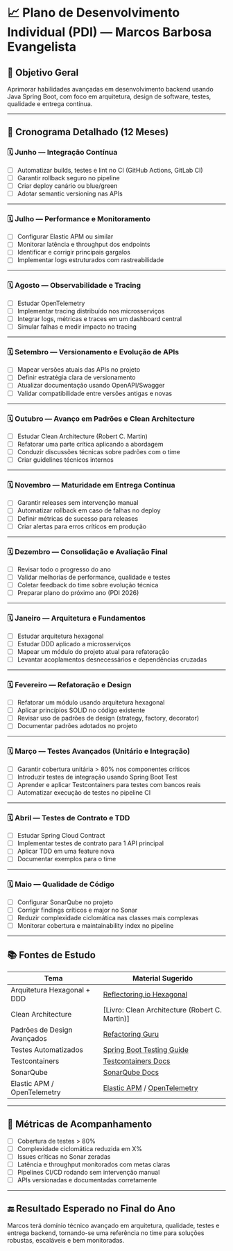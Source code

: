 # 📈 Plano de Desenvolvimento Individual (PDI) — Marcos Barbosa Evangelista

## 🎯 Objetivo Geral  
Aprimorar habilidades avançadas em desenvolvimento backend usando Java Spring Boot, com foco em arquitetura, design de software, testes, qualidade e entrega contínua.

---

## 📅 Cronograma Detalhado (12 Meses)

### 🗓 Junho — Integração Contínua
- [ ] Automatizar builds, testes e lint no CI (GitHub Actions, GitLab CI)
- [ ] Garantir rollback seguro no pipeline
- [ ] Criar deploy canário ou blue/green
- [ ] Adotar semantic versioning nas APIs

---

### 🗓 Julho — Performance e Monitoramento
- [ ] Configurar Elastic APM ou similar
- [ ] Monitorar latência e throughput dos endpoints
- [ ] Identificar e corrigir principais gargalos
- [ ] Implementar logs estruturados com rastreabilidade

---

### 🗓 Agosto — Observabilidade e Tracing
- [ ] Estudar OpenTelemetry
- [ ] Implementar tracing distribuído nos microsserviços
- [ ] Integrar logs, métricas e traces em um dashboard central
- [ ] Simular falhas e medir impacto no tracing

---

### 🗓 Setembro — Versionamento e Evolução de APIs
- [ ] Mapear versões atuais das APIs no projeto
- [ ] Definir estratégia clara de versionamento
- [ ] Atualizar documentação usando OpenAPI/Swagger
- [ ] Validar compatibilidade entre versões antigas e novas

---

### 🗓 Outubro — Avanço em Padrões e Clean Architecture
- [ ] Estudar Clean Architecture (Robert C. Martin)
- [ ] Refatorar uma parte crítica aplicando a abordagem
- [ ] Conduzir discussões técnicas sobre padrões com o time
- [ ] Criar guidelines técnicos internos

---

### 🗓 Novembro — Maturidade em Entrega Contínua
- [ ] Garantir releases sem intervenção manual
- [ ] Automatizar rollback em caso de falhas no deploy
- [ ] Definir métricas de sucesso para releases
- [ ] Criar alertas para erros críticos em produção

---

### 🗓 Dezembro — Consolidação e Avaliação Final
- [ ] Revisar todo o progresso do ano
- [ ] Validar melhorias de performance, qualidade e testes
- [ ] Coletar feedback do time sobre evolução técnica
- [ ] Preparar plano do próximo ano (PDI 2026)

---

### 🗓 Janeiro — Arquitetura e Fundamentos
- [ ] Estudar arquitetura hexagonal
- [ ] Estudar DDD aplicado a microsserviços
- [ ] Mapear um módulo do projeto atual para refatoração
- [ ] Levantar acoplamentos desnecessários e dependências cruzadas

---

### 🗓 Fevereiro — Refatoração e Design
- [ ] Refatorar um módulo usando arquitetura hexagonal
- [ ] Aplicar princípios SOLID no código existente
- [ ] Revisar uso de padrões de design (strategy, factory, decorator)
- [ ] Documentar padrões adotados no projeto

---

### 🗓 Março — Testes Avançados (Unitário e Integração)
- [ ] Garantir cobertura unitária > 80% nos componentes críticos
- [ ] Introduzir testes de integração usando Spring Boot Test
- [ ] Aprender e aplicar Testcontainers para testes com bancos reais
- [ ] Automatizar execução de testes no pipeline CI

---

### 🗓 Abril — Testes de Contrato e TDD
- [ ] Estudar Spring Cloud Contract
- [ ] Implementar testes de contrato para 1 API principal
- [ ] Aplicar TDD em uma feature nova
- [ ] Documentar exemplos para o time

---

### 🗓 Maio — Qualidade de Código
- [ ] Configurar SonarQube no projeto
- [ ] Corrigir findings críticos e major no Sonar
- [ ] Reduzir complexidade ciclomática nas classes mais complexas
- [ ] Monitorar cobertura e maintainability index no pipeline

---

## 📚 Fontes de Estudo

| Tema                          | Material Sugerido                                                                 |
|-------------------------------|----------------------------------------------------------------------------------|
| Arquitetura Hexagonal + DDD   | [Reflectoring.io Hexagonal](https://reflectoring.io/spring-hexagonal/)            |
| Clean Architecture            | [Livro: Clean Architecture (Robert C. Martin)]                                     |
| Padrões de Design Avançados   | [Refactoring Guru](https://refactoring.guru/design-patterns)                      |
| Testes Automatizados          | [Spring Boot Testing Guide](https://spring.io/guides/gs/testing-web/)             |
| Testcontainers                | [Testcontainers Docs](https://www.testcontainers.org/)                            |
| SonarQube                     | [SonarQube Docs](https://docs.sonarsource.com/)                                   |
| Elastic APM / OpenTelemetry   | [Elastic APM](https://www.elastic.co/apm) / [OpenTelemetry](https://opentelemetry.io/) |

---

## 🧪 Métricas de Acompanhamento
- [ ] Cobertura de testes > 80%
- [ ] Complexidade ciclomática reduzida em X%
- [ ] Issues críticas no Sonar zeradas
- [ ] Latência e throughput monitorados com metas claras
- [ ] Pipelines CI/CD rodando sem intervenção manual
- [ ] APIs versionadas e documentadas corretamente

---

## 🔚 Resultado Esperado no Final do Ano
Marcos terá domínio técnico avançado em arquitetura, qualidade, testes e entrega backend, tornando-se uma referência no time para soluções robustas, escaláveis e bem monitoradas.
